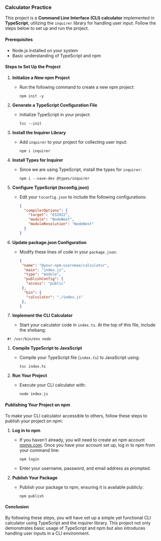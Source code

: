 ### **Calculator Practice**

This project is a **Command Line Interface (CLI) calculator** implemented in **TypeScript**, utilizing the `inquirer` library for handling user input. Follow the steps below to set up and run the project.

#### **Prerequisites**

- Node.js installed on your system
- Basic understanding of TypeScript and npm

#### **Steps to Set Up the Project**

1. **Initialize a New npm Project**
   - Run the following command to create a new npm project:
     ```
     npm init -y
     ```

2. **Generate a TypeScript Configuration File**
   - Initialize TypeScript in your project:
     ```
     tsc --init
     ```

3. **Install the Inquirer Library**
   - Add `inquirer` to your project for collecting user input:
     ```
     npm i inquirer
     ```

4. **Install Types for Inquirer**
   - Since we are using TypeScript, install the types for `inquirer`:
     ```
     npm i --save-dev @types/inquirer
     ```

5. **Configure TypeScript (tsconfig.json)**
   - Edit your `tsconfig.json` to include the following configurations:
     ```json
     {
       "compilerOptions": {
         "target": "ES2022",
         "module": "NodeNext",
         "moduleResolution": "NodeNext"
       }
     }
     ```

6. **Update package.json Configuration**
   - Modify these lines of code in your `package.json`:
     ```json
     {
      "name": "@your-npm-usernmae/calculator", 
       "main": "index.js",
       "type": "module",
       "publishConfig": {
        "access": "public"
      },
       "bin": {
        "calculator": "./index.js"
      },
     }
     ```

7. **Implement the CLI Calculator**
   - Start your calculator code in `index.ts`. At the top of this file, include the shebang:
  ```
   #! /usr/bin/env node
  ```

1. **Compile TypeScript to JavaScript**
   - Compile your TypeScript file (`index.ts`) to JavaScript using:
     ```
     tsc index.ts
     ```

2. **Run Your Project**
   - Execute your CLI calculator with:
     ```
     node index.js
     ```

#### **Publishing Your Project on npm**

To make your CLI calculator accessible to others, follow these steps to publish your project on npm:

1. **Log in to npm**
   - If you haven't already, you will need to create an npm account [npmjs.com](npmjs.com). Once you have your account set up, log in to npm from your command line:
     ```
     npm login
     ```
   - Enter your username, password, and email address as prompted.

2. **Publish Your Package**
   - Publish your package to npm, ensuring it is available publicly:
     ```
     npm publish
     ```

#### **Conclusion**

By following these steps, you will have set up a simple yet functional CLI calculator using TypeScript and the inquirer library. This project not only demonstrates basic usage of TypeScript and npm but also introduces handling user inputs in a CLI environment.